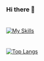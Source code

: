 ### Hi there 👋
#
[![My Skills](https://skillicons.dev/icons?i=cpp,unreal,visualstudio,vscode,github,gitlab,git)](https://skillicons.dev)
#

[![Top Langs](https://github-readme-stats.vercel.app/api/top-langs/?username=CO0K1EX&layout=compact)](https://github.com/anuraghazra/github-readme-stats)
